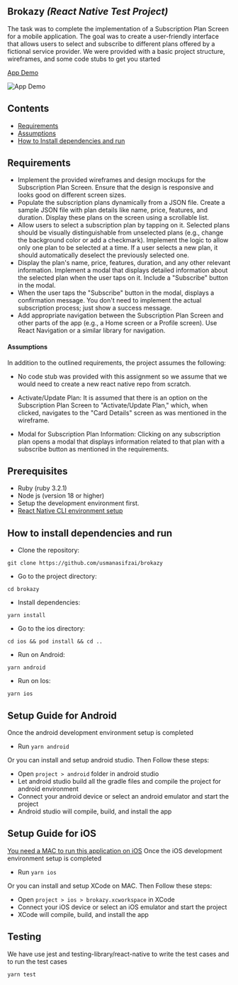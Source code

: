 ## Brokazy _(React Native Test Project)_

The task was to complete the implementation of a Subscription Plan Screen for a mobile application. The goal was to create a user-friendly interface that allows users to select and subscribe to different plans offered by a fictional service provider. We were provided with a basic project structure, wireframes, and some code stubs to get you started

[App Demo](https://s11.gifyu.com/images/S4xSo.gif)

![App Demo](https://s11.gifyu.com/images/S4xSo.gif)
​

## Contents

- [Requirements](#-requirements)
- [Assumptions](#-assumptions)
- [How to Install dependencies and run](#-how-to-install-dependencies-and-run)

## Requirements

- Implement the provided wireframes and design mockups for the Subscription Plan Screen. Ensure that the design is responsive and looks good on different screen sizes.
- Populate the subscription plans dynamically from a JSON file. Create a sample JSON file with plan details like name, price, features, and duration. Display these plans on the screen using a scrollable list.
- Allow users to select a subscription plan by tapping on it. Selected plans should be visually distinguishable from unselected plans (e.g., change the background color or add a checkmark). Implement the logic to allow only one plan to be selected at a time. If a user selects a new plan, it should automatically deselect the previously selected one.
- Display the plan's name, price, features, duration, and any other relevant information. Implement a modal that displays detailed information about the selected plan when the user taps on it. Include a "Subscribe" button in the modal.
- When the user taps the "Subscribe" button in the modal, displays a confirmation message. You don't need to implement the actual subscription process; just show a success message.
- Add appropriate navigation between the Subscription Plan Screen and other parts of the app (e.g., a Home screen or a Profile screen). Use React Navigation or a similar library for navigation.

#### Assumptions

In addition to the outlined requirements, the project assumes the following:

- No code stub was provided with this assignment so we assume that we would need to create a new react native repo from scratch.

- Activate/Update Plan: It is assumed that there is an option on the Subscription Plan Screen to "Activate/Update Plan," which, when clicked, navigates to the "Card Details" screen as was mentioned in the wireframe.

- Modal for Subscription Plan Information: Clicking on any subscription plan opens a modal that displays information related to that plan with a subscribe button as mentioned in the requirements.

## Prerequisites

- Ruby (ruby 3.2.1)
- Node js (version 18 or higher)
- Setup the development environment first.
- [React Native CLI environment setup](https://reactnative.dev/docs/environment-setup)

## How to install dependencies and run

- Clone the repository:

```
git clone https://github.com/usmanasifzai/brokazy
```

- Go to the project directory:

```
cd brokazy
```

- Install dependencies:

```
yarn install
```

- Go to the ios directory:

```
cd ios && pod install && cd ..
```

- Run on Android:

```
yarn android
```

- Run on Ios:

```
yarn ios
```

## Setup Guide for Android

Once the android development environment setup is completed

- Run `yarn android`

Or you can install and setup android studio.
Then Follow these steps:

- Open `project > android` folder in android studio
- Let android studio build all the gradle files and compile the project for android environment
- Connect your android device or select an android emulator and start the project
- Android studio will compile, build, and install the app

## Setup Guide for iOS

[You need a MAC to run this application on iOS](ttps://reactnative.dev/docs/environment-setup)
Once the iOS development environment setup is completed

- Run `yarn ios`

Or you can install and setup XCode on MAC.
Then Follow these steps:

- Open `project > ios > brokazy.xcworkspace` in XCode
- Connect your iOS device or select an iOS emulator and start the project
- XCode will compile, build, and install the app

## Testing

We have use jest and testing-library/react-native to write the test cases and to run the test cases

```
yarn test
```
